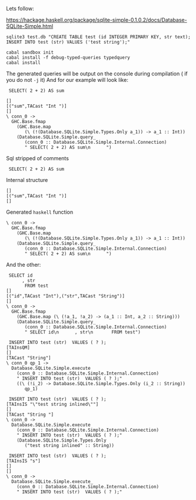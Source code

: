 Lets follow:

https://hackage.haskell.org/package/sqlite-simple-0.1.0.2/docs/Database-SQLite-Simple.html

    sqlite3 test.db "CREATE TABLE test (id INTEGER PRIMARY KEY, str text);  INSERT INTO test (str) VALUES ('test string');"
    
    cabal sandbox init
    cabal install -f debug-typed-queries typedquery
    cabal install


The generated queries will be output on the console during compilation ( if you do not `-j` it)
And for our example will look like:


     SELECT( 2 + 2) AS sum
          
    []
    [("sum",TACast "Int ")]
    []
    \ conn_0 ->
      GHC.Base.fmap
        (GHC.Base.map
           (\ (!(Database.SQLite.Simple.Types.Only a_1)) -> a_1 :: Int))
        (Database.SQLite.Simple.query_
           (conn_0 :: Database.SQLite.Simple.Internal.Connection)
           " SELECT( 2 + 2) AS sum\n      ")


Sql stripped of comments

     SELECT( 2 + 2) AS sum


Internal structure

    []
    [("sum",TACast "Int ")]
    []
    
Generated `haskell` function 

    \ conn_0 ->
      GHC.Base.fmap
        (GHC.Base.map
           (\ (!(Database.SQLite.Simple.Types.Only a_1)) -> a_1 :: Int))
        (Database.SQLite.Simple.query_
           (conn_0 :: Database.SQLite.Simple.Internal.Connection)
           " SELECT( 2 + 2) AS sum\n      ")



And the other:

     SELECT id
          , str
           FROM test
    []
    [("id",TACast "Int"),("str",TACast "String")]
    []
    \ conn_0 ->
      GHC.Base.fmap
        (GHC.Base.map (\ (!a_1, !a_2) -> (a_1 :: Int, a_2 :: String)))
        (Database.SQLite.Simple.query_
           (conn_0 :: Database.SQLite.Simple.Internal.Connection)
           " SELECT id\n      , str\n       FROM test")
    
     INSERT INTO test (str)  VALUES ( ? );
    [TAInsQM]
    []
    [TACast "String"]
    \ conn_0 qp_1 ->
      Database.SQLite.Simple.execute
        (conn_0 :: Database.SQLite.Simple.Internal.Connection)
        " INSERT INTO test (str)  VALUES ( ? );"
        ((\ (!i_2) -> Database.SQLite.Simple.Types.Only (i_2 :: String))
           qp_1)
    
     INSERT INTO test (str)  VALUES ( ? );
    [TAInsIS "\"test string inlined\""]
    []
    [TACast "String "]
    \ conn_0 ->
      Database.SQLite.Simple.execute
        (conn_0 :: Database.SQLite.Simple.Internal.Connection)
        " INSERT INTO test (str)  VALUES ( ? );"
        (Database.SQLite.Simple.Types.Only
           ("test string inlined" :: String))
    
     INSERT INTO test (str)  VALUES ( ? );
    [TAInsIS "s"]
    []
    []
    \ conn_0 ->
      Database.SQLite.Simple.execute_
        (conn_0 :: Database.SQLite.Simple.Internal.Connection)
        " INSERT INTO test (str)  VALUES ( ? );"
